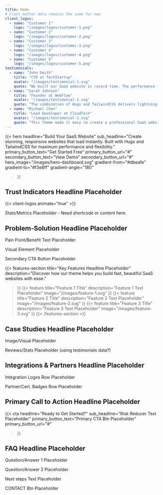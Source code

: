 ```yaml
---
title: Home
# Front matter data remains the same for now
client_logos:
  - name: "Customer 1"
    logo: "/images/logos/customer-1.png"
  - name: "Customer 2"
    logo: "/images/logos/customer-2.png"
  - name: "Customer 3"
    logo: "/images/logos/customer-3.png"
  - name: "Customer 4"
    logo: "/images/logos/customer-4.png"
  - name: "Customer 5"
    logo: "/images/logos/customer-5.png"
testimonials:
  - name: "John Smith"
    title: "CTO at TechStartup"
    avatar: "/images/testimonial-1.svg"
    quote: "We built our SaaS website in record time. The performance is incredible, and our users love the modern, clean design."
  - name: "Sarah Johnson"
    title: "Founder at WebFlow"
    avatar: "/images/testimonial-1.svg"
    quote: "The combination of Hugo and TailwindCSS delivers lightning-fast performance. Our website loads instantly, which has significantly improved our conversion rates."
  - name: "Michael Chen"
    title: "Lead Developer at CloudTech"
    avatar: "/images/testimonial-1.svg"
    quote: "This theme made it easy to create a professional SaaS website. The build times are incredibly fast, and the code is clean and maintainable."
---
```


<!-- 1. Hero Section -->
{{< hero 
    headline="Build Your SaaS Website"
    sub_headline="Create stunning, responsive websites that load instantly. Built with Hugo and TailwindCSS for maximum performance and flexibility."
    primary_button_text="Get Started Free"
    primary_button_url="#"
    secondary_button_text="View Demo" 
    secondary_button_url="#"
    hero_image="/images/hero-dashboard.svg"
    gradient-from="#dbeafe"
    gradient-to="#f3e8ff"
    gradient-angle="180"
>}}

<!-- 2. Trust Indicators Section -->
## Trust Indicators Headline Placeholder
<div class="grid grid-cols-1 md:grid-cols-2 gap-8 items-center">
  <div>
    {{< client-logos animate="true" >}}
  </div>
  <div>
    <!-- Placeholder for Stats/Metrics -->
    <p>Stats/Metrics Placeholder - Need shortcode or content here.</p>
    <!-- Example using potential 'stat' shortcode if available -->
    <!-- {{< stat value="99%" label="Uptime" >}} -->
    <!-- {{< stat value="10k+" label="Users" >}} -->
  </div>
</div>

<!-- 3. Problem-Solution Section -->
## Problem-Solution Headline Placeholder
<p>Pain Point/Benefit Text Placeholder</p>
<p>Visual Element Placeholder</p>
<p>Secondary CTA Button Placeholder</p>
<!-- Placeholder - Need shortcode or content here. Maybe adapt 'feature'? -->
<!-- {{< feature title="Solve Your Problem" description="..." image="..." buttonText="Learn How" buttonLink="#" imagePosition="right" >}} -->

<!-- 4. Key Features Section -->
{{< features-section 
    title="Key Features Headline Placeholder"
    description="Discover how our theme helps you build fast, beautiful SaaS websites with ease."
>}}
{{< feature
    title="Feature 1 Title"
    description="Feature 1 Text Placeholder"
    image="/images/feature-1.svg" 
>}}
{{< feature
    title="Feature 2 Title"
    description="Feature 2 Text Placeholder"
    image="/images/feature-2.svg" 
>}}
{{< feature
    title="Feature 3 Title"
    description="Feature 3 Text Placeholder"
    image="/images/feature-3.svg" 
>}}
{{< /features-section >}}

<!-- 5. Case Studies Section -->
## Case Studies Headline Placeholder
<!-- Placeholder - Need shortcode or content here. Maybe 'case-study-card' or 'testimonials'? -->
<p>Image/Visual Placeholder</p>
<p>Reviews/Stats Placeholder (using testimonials data?)</p>
<!-- {{< testimonials title="" description="" >}} --> 
<!-- Or maybe {{< case-study-card ... >}} -->

<!-- 6. Integrations & Partners Section -->
## Integrations & Partners Headline Placeholder
<!-- Placeholder - Need shortcode or content here. Maybe reuse 'client-logos'? -->
<p>Integration Logos Row Placeholder</p>
<p>Partner/Cert. Badges Row Placeholder</p>
<!-- {{< client-logos title="Integrations" >}} -->
<!-- {{< client-logos title="Partners" >}} -->

<!-- 7. Primary Call to Action Section -->
## Primary Call to Action Headline Placeholder
<!-- Using existing CTA shortcode, might need parameter adjustments -->
{{< cta 
    headline="Ready to Get Started?" 
    sub_headline="Risk Reducer Text Placeholder" 
    primary_button_text="Primary CTA Btn Placeholder" 
    primary_button_url="#" 
>}}

<!-- 8. FAQ Section -->
## FAQ Headline Placeholder
<!-- Placeholder - Need shortcode or content here. Maybe 'faq'? -->
<p>Question/Answer 1 Placeholder</p>
<p>Question/Answer 2 Placeholder</p>
<!-- {{< faq >}} -->
<!-- {{< faqitem question="Q1?" answer="A1" >}} -->
<!-- {{< faqitem question="Q2?" answer="A2" >}} -->
<!-- {{< /faq >}} -->

<!-- 9. Next Steps / Final Contact -->
<!-- Placeholder - Might belong in footer partial -->
<p>Next steps Text Placeholder</p>
<p>CONTACT Btn Placeholder</p>
